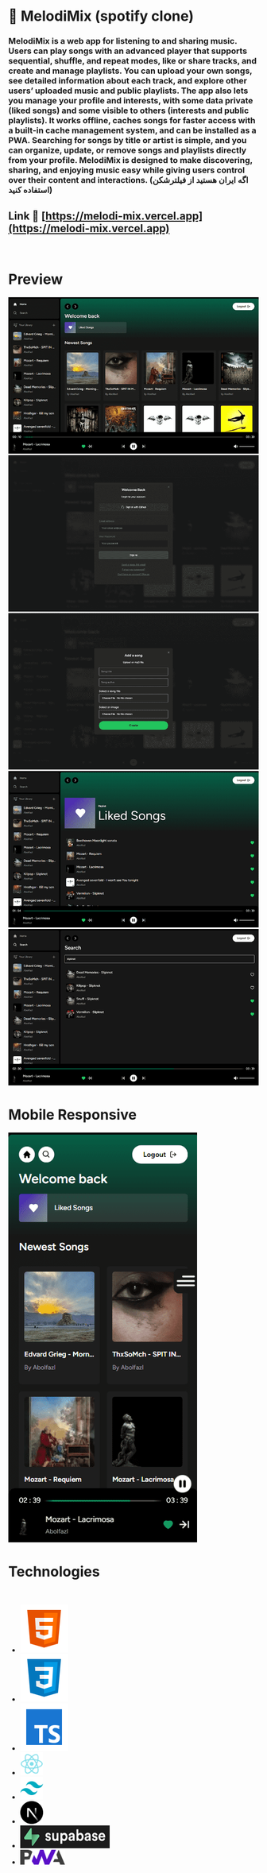 # 🎵 MelodiMix (spotify clone)

### MelodiMix is a web app for listening to and sharing music. Users can play songs with an advanced player that supports sequential, shuffle, and repeat modes, like or share tracks, and create and manage playlists. You can upload your own songs, see detailed information about each track, and explore other users’ uploaded music and public playlists. The app also lets you manage your profile and interests, with some data private (liked songs) and some visible to others (interests and public playlists). It works offline, caches songs for faster access with a built-in cache management system, and can be installed as a PWA. Searching for songs by title or artist is simple, and you can organize, update, or remove songs and playlists directly from your profile. MelodiMix is designed to make discovering, sharing, and enjoying music easy while giving users control over their content and interactions. (اگه ایران هستید از فیلترشکن استفاده کنید)

## Link 🔗 [https://melodi-mix.vercel.app](https://melodi-mix.vercel.app)

<br />

# Preview

<img src="./preview_images/melodi-mix_first.png" alt="first" />
<img src="./preview_images/melodi-mix_second.png" alt="second" />
<img src="./preview_images/melodi-mix_third.png" alt="third" />
<img src="./preview_images/melodi-mix_fourth.png" alt="fourth" />
<img src="./preview_images/melodi-mix_fifth.png" alt="fifth" />

<br />

# Mobile Responsive

<img src="./preview_images/melodi-mix_responsive.png" alt="responsive" />

# Technologies

<br />

<ul>
    <li>
        <img src="https://github.com/characterMi/characterMi/raw/main/images/technologies/icons8-html.svg" alt="HTML" />
    </li>
    <li>
        <img src="https://github.com/characterMi/characterMi/raw/main/images/technologies/icons8-css.svg" alt="Css" />
    </li>
    <li>
        <img src="https://github.com/characterMi/characterMi/raw/main/images/technologies/icons8-typescript.svg" alt="TS" />
    </li>
    <li>
        <img src="https://github.com/characterMi/characterMi/raw/main/images/technologies/icons8-react-native.svg" width="46" height="46" alt="React" />
    </li>
    <li>
        <img src="https://github.com/characterMi/characterMi/raw/main/images/technologies/tailwind.svg" width="46" height="46" alt="Tailwind" />
    </li>
    <li>
        <img src="https://github.com/characterMi/characterMi/raw/main/images/technologies/nextjs-original.svg" width="46" height="46" alt="Next.js" />
    </li>
    <li>
        <img src="https://github.com/characterMi/characterMi/raw/main/images/technologies/supabase-icon.png" width="180" height="46" alt="Supabase" />
    </li>
    <li>
        <img src="https://github.com/characterMi/characterMi/raw/main/images/technologies/pwa.png" width="90" height="30" alt="PWA" />
    </li>
</ul>
